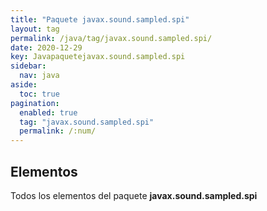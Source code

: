 ```yaml
---
title: "Paquete javax.sound.sampled.spi"
layout: tag
permalink: /java/tag/javax.sound.sampled.spi/
date: 2020-12-29
key: Javapaquetejavax.sound.sampled.spi
sidebar: 
  nav: java
aside: 
  toc: true
pagination: 
  enabled: true
  tag: "javax.sound.sampled.spi"
  permalink: /:num/
---
```


<h2>Elementos</h2>
Todos los elementos del paquete <strong>javax.sound.sampled.spi</strong>
